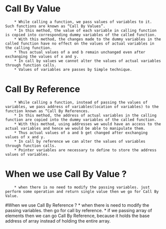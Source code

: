 # Call By Value	
        * While calling a function, we pass values of variables to it. Such functions are known as “Call By Values”.
        * In this method, the value of each variable in calling function is copied into corresponding dummy variables of the called function.
        * With this method, the changes made to the dummy variables in the called function have no effect on the values of actual variables in the calling function.
        * Thus actual values of a and b remain unchanged even after exchanging the values of x and y.
        * In call by values we cannot alter the values of actual variables through function calls.
        * Values of variables are passes by Simple technique.
        
        
# Call By Reference
        * While calling a function, instead of passing the values of variables, we pass address of variables(location of variables) to the function known as “Call By References.
        * In this method, the address of actual variables in the calling function are copied into the dummy variables of the called function.
        * With this method, using addresses we would have an access to the actual variables and hence we would be able to manipulate them.
        * Thus actual values of a and b get changed after exchanging values of x and y.
        * In call by reference we can alter the values of variables through function calls.
        * Pointer variables are necessary to define to store the address values of variables.
        
# When we use Call By Value	?
        * when there is no need to modify the passing variables. just perform some operation and return single value then we go for Call By Value.
        
#When we use Call By Reference ?
        * when there is need to modify the passing variables. then go for call by reference.
        * if we passing array of elements then we can go Call By Reference, because it holds the base address of array instead of holding the entire array. 